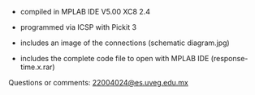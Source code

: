 - compiled in MPLAB IDE V5.00 XC8 2.4
- programmed via ICSP with Pickit 3

- includes an image of the connections (schematic diagram.jpg)
- includes the complete code file to open with MPLAB IDE (response-time.x.rar)

Questions or comments: 22004024@es.uveg.edu.mx
